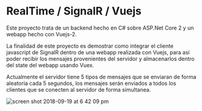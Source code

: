# RealTime / SignalR / Vuejs

Este proyecto trata de un backend hecho en C# sobre ASP.Net Core 2 y un webapp hecho con Vuejs-2.

La finalidad de este proyecto es demostrar como integrar el cliente javascript de SignalR dentro de una webapp realizada con Vuejs, para así poder recibir los mensajes provenientes del servidor y almacenarlos dentro del state del webapp usando Vuex.

Actualmente el servidor tiene 5 tipos de mensajes que se enviaran de forma aleatoria cada 5 segundos, los mensajes serán enviados a todos los clientes que se conecten al servidor de forma simultanea.

![screen shot 2018-09-19 at 6 42 09 pm](https://user-images.githubusercontent.com/10968602/45784590-add24400-bc3f-11e8-9123-e11928a3e3eb.png)
